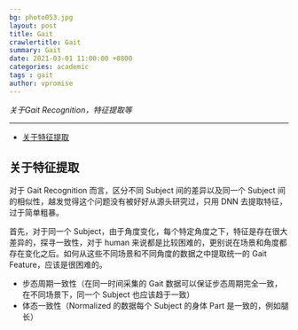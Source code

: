 ```yaml
---
bg: photo053.jpg
layout: post
title: Gait
crawlertitle: Gait
summary: Gait
date: 2021-03-01 11:00:00 +0800
categories: academic
tags : gait
author: vpromise
---
```

*关于Gait Recognition，特征提取等*

---

- [关于特征提取](#关于特征提取)

## 关于特征提取

对于 Gait Recognition 而言，区分不同 Subject 间的差异以及同一个 Subject 间的相似性，越发觉得这个问题没有被好好从源头研究过，只用 DNN 去提取特征，过于简单粗暴。

首先，对于同一个 Subject，由于角度变化，每个特定角度之下，特征是存在很大差异的，探寻一致性，对于 human 来说都是比较困难的，更别说在场景和角度都存在变化之后。如何从这些不同场景和不同角度的数据之中提取统一的 Gait Feature，应该是很困难的。

- 步态周期一致性（在同一时间采集的 Gait 数据可以保证步态周期完全一致，在不同场景下，同一个 Subject 也应该趋于一致）
- 体态一致性（Normalized 的数据每个 Subject 的身体 Part 是一致的，例如腿长）
